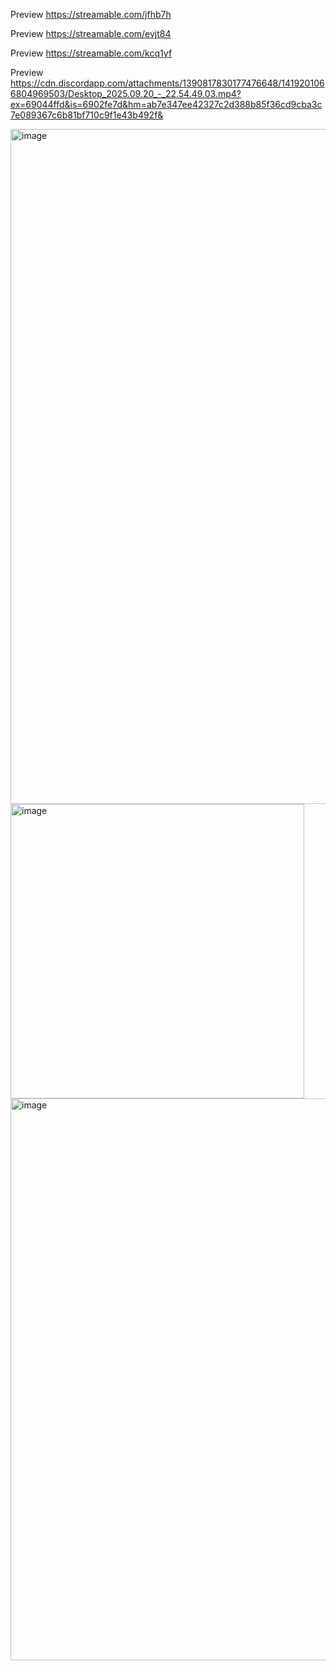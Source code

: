 Preview https://streamable.com/jfhb7h

Preview https://streamable.com/evjt84

Preview https://streamable.com/kcq1yf 

Preview https://cdn.discordapp.com/attachments/1390817830177476648/1419201066804969503/Desktop_2025.09.20_-_22.54.49.03.mp4?ex=69044ffd&is=6902fe7d&hm=ab7e347ee42327c2d388b85f36cd9cba3c7e089367c6b81bf710c9f1e43b492f&

<img width="1920" height="1080" alt="image" src="https://github.com/user-attachments/assets/2bf1c7d0-28ca-4f62-9aaf-1cf86ac16c69" />

<img width="470" height="471" alt="image" src="https://github.com/user-attachments/assets/9ca09b8f-f15d-4b3b-8523-c73bf0a55110" />

<img width="1599" height="899" alt="image" src="https://github.com/user-attachments/assets/979ab87b-12c2-4293-a2cc-bd88fdb8b457" />

